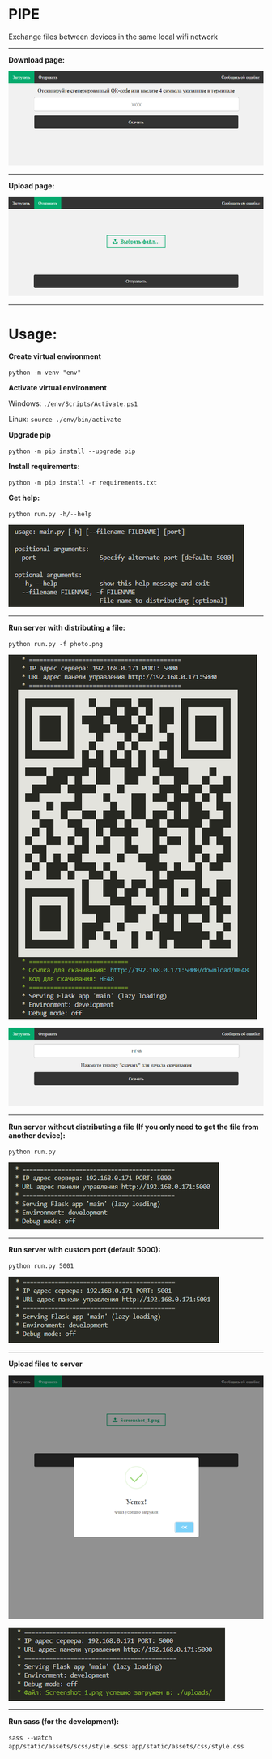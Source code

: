 # PIPE

Exchange files between devices in the same local wifi network

<hr>

**Download page:**

![](https://github.com/LookiMan/PIPE/blob/master/screenshots/Download-page.png)

<hr>

**Upload page:**

![](https://github.com/LookiMan/PIPE/blob/master/screenshots/Upload-page.png)

<hr>

# Usage:

**Create virtual environment**

`python -m venv "env"`

**Activate virtual environment**

Windows: `./env/Scripts/Activate.ps1`

Linux: `source ./env/bin/activate`

**Upgrade pip**

`python -m pip install --upgrade pip`

**Install requirements:**

`python -m pip install -r requirements.txt`

**Get help:**

`python run.py -h/--help`

![](https://github.com/LookiMan/PIPE/blob/master/screenshots/Help-text.png)

<hr>

**Run server with distributing a file:**

`python run.py -f photo.png`

![](https://github.com/LookiMan/PIPE/blob/master/screenshots/File-distribution-screenshot.png)

![](https://github.com/LookiMan/PIPE/blob/master/screenshots/The-file-download-page-is-open-via-a-link-with-the-specified-code.png)

<hr>

**Run server without distributing a file (If you only need to get the file from another device):**

`python run.py`

![](https://github.com/LookiMan/PIPE/blob/master/screenshots/Run-server-without-distributing-a-file.png)

<hr>

**Run server with custom port (default 5000):**

`python run.py 5001`

![](https://github.com/LookiMan/PIPE/blob/master/screenshots/Run-server-with-custom-port.png)

<hr>

**Upload files to server**

![](https://github.com/LookiMan/PIPE/blob/master/screenshots/Upload-file-to-server.png)

![](https://github.com/LookiMan/PIPE/blob/master/screenshots/Successfully-uploaded-file-to-server.png)

<hr>

**Run sass (for the development):**

`sass --watch app/static/assets/scss/style.scss:app/static/assets/css/style.css`
